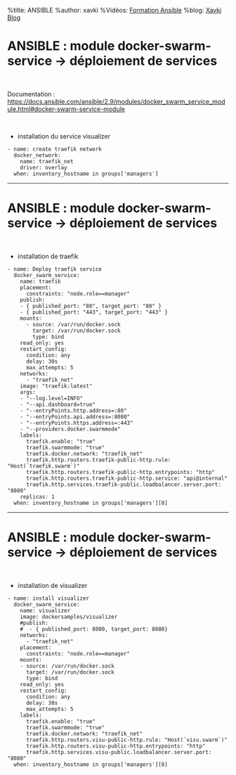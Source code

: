 %title: ANSIBLE
%author: xavki
%Vidéos: [Formation Ansible](https://www.youtube.com/playlist?list=PLn6POgpklwWoCpLKOSw3mXCqbRocnhrh-)
%blog: [Xavki Blog](https://xavki.blog)


# ANSIBLE : module docker-swarm-service -> déploiement de services

<br>

Documentation : https://docs.ansible.com/ansible/2.9/modules/docker_swarm_service_module.html#docker-swarm-service-module



<br>

* installation du service visualizer

```
- name: create traefik network
  docker_network:
    name: traefik_net
    driver: overlay
  when: inventory_hostname in groups['managers']
```

-----------------------------------------------------------------------

# ANSIBLE : module docker-swarm-service -> déploiement de services


<br>

* installation de traefik

```
- name: Deploy traefik service
  docker_swarm_service:
    name: traefik
    placement:
      constraints: "node.role==manager"
    publish:
    - { published_port: "80", target_port: "80" }
    - { published_port: "443", target_port: "443" }
    mounts:
      - source: /var/run/docker.sock
        target: /var/run/docker.sock
        type: bind
    read_only: yes
    restart_config:
      condition: any
      delay: 30s
      max_attempts: 5
    networks:
      - "traefik_net"
    image: "traefik:latest"
    args:
    - "--log.level=INFO"
    - "--api.dashboard=true"
    - "--entryPoints.http.address=:80"
    - "--entryPoints.api.address=:8080"
    - "--entryPoints.https.address=:443"
    - "--providers.docker.swarmmode"
    labels:
      traefik.enable: "true"
      traefik.swarmmode: "true"
      traefik.docker.network: "traefik_net"
      traefik.http.routers.traefik-public-http.rule: "Host(`traefik.swarm`)"
      traefik.http.routers.traefik-public-http.entrypoints: "http"
      traefik.http.routers.traefik-public-http.service: "api@internal"
      traefik.http.services.traefik-public.loadbalancer.server.port: "8080"
    replicas: 1
  when: inventory_hostname in groups['managers'][0]
```

-----------------------------------------------------------------------

# ANSIBLE : module docker-swarm-service -> déploiement de services

<br>

* installation de visualizer 

```
- name: install visualizer
  docker_swarm_service:
    name: visualizer
    image: dockersamples/visualizer
    #publish:
    #  - { published_port: 8080, target_port: 8080}
    networks:
      - "traefik_net"
    placement:
      constraints: "node.role==manager"
    mounts:
    - source: /var/run/docker.sock
      target: /var/run/docker.sock
      type: bind
    read_only: yes
    restart_config:
      condition: any
      delay: 30s
      max_attempts: 5
    labels:
      traefik.enable: "true"
      traefik.swarmmode: "true"
      traefik.docker.network: "traefik_net"
      traefik.http.routers.visu-public-http.rule: "Host(`visu.swarm`)"
      traefik.http.routers.visu-public-http.entrypoints: "http"
      traefik.http.services.visu-public.loadbalancer.server.port: "8080"
  when: inventory_hostname in groups['managers'][0]
```

